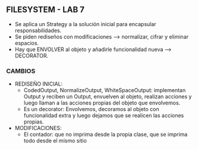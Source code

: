 ## FILESYSTEM - LAB 7

- Se aplica un Strategy a la solución inicial para encapsular responsabilidades.
- Se piden rediseños con modificaciones --> normalizar, cifrar y eliminar espacios.
- Hay que ENVOLVER al objeto y añadirle funcionalidad nueva --> DECORATOR.


### CAMBIOS

- REDISEÑO INICIAL:
    - CodedOutput, NormalizeOutput, WhiteSpaceOutput: implementan Output y reciben un Output, envuelven al objeto, realizan acciones y luego llaman a las acciones propias del objeto que envolvemos.
    - Es un decorator: Envolvemos, decoramos al objeto con funcionalidad extra y luego dejamos que se realicen las acciones propias.
- MODIFICACIONES:
    - El contador: que no imprima desde la propia clase, que se imprima todo desde el mismo sitio